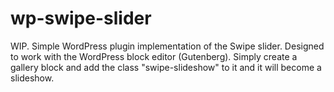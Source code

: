 # wp-swipe-slider
 WIP. Simple WordPress plugin implementation of the Swipe slider. Designed to work with the WordPress block editor (Gutenberg). Simply create a gallery block and add the class "swipe-slideshow" to it and it will become a slideshow.
